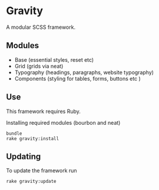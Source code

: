 # Gravity

A modular SCSS framework.

## Modules

+ Base (essential styles, reset etc)
+ Grid (grids via neat)
+ Typography (headings, paragraphs, website typography)
+ Components (styling for tables, forms, buttons etc )

## Use

This framework requires Ruby.

Installing required modules (bourbon and neat)

```
bundle
rake gravity:install
```

## Updating

To update the framework run

```
rake gravity:update
```






